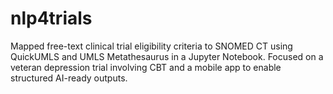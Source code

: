 # nlp4trials
Mapped free-text clinical trial eligibility criteria to SNOMED CT using QuickUMLS and UMLS Metathesaurus in a Jupyter Notebook. Focused on a veteran depression trial involving CBT and a mobile app to enable structured AI-ready outputs.
